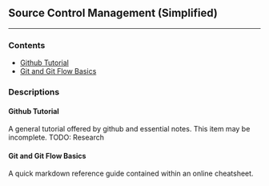 ## __Source Control Management (Simplified)__
---

### __Contents__

- [Github Tutorial](github-tutorial.md)
- [Git and Git Flow Basics](git-and-git-flow-basics.md)

### __Descriptions__

#### __Github Tutorial__

A general tutorial offered by github and essential notes. This item may be incomplete. TODO: Research


#### __Git and Git Flow Basics__

A quick markdown reference guide contained within an online cheatsheet.


